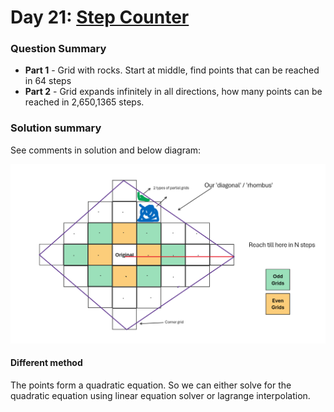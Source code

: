 # Day 21: [Step Counter](https://adventofcode.com/2023/day/21)

### Question Summary
- **Part 1** - Grid with rocks. Start at middle, find points that can be reached in 64 steps
- **Part 2** - Grid expands infinitely in all directions, how many points can be reached in 2,650,1365 steps. 

### Solution summary 

See comments in solution and below diagram:

<img src='diagram.png'>


#### Different method

The points form a quadratic equation. So we can either solve for the quadratic equation using linear equation solver or lagrange interpolation. 

